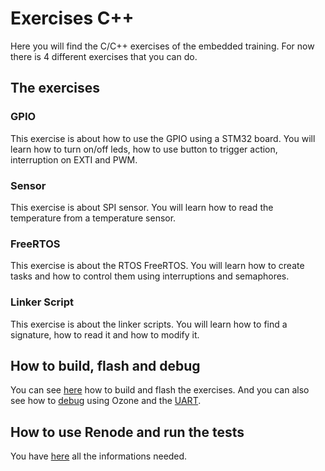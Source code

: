 # Exercises C++

Here you will find the C/C++ exercises of the embedded training.
For now there is 4 different exercises that you can do.

## The exercises

### GPIO

This exercise is about how to use the GPIO using a STM32 board.
You will learn how to turn on/off leds, how to use button to trigger action, interruption on EXTI and PWM.

### Sensor

This exercise is about SPI sensor.
You will learn how to read the temperature from a temperature sensor.

### FreeRTOS

This exercise is about the RTOS FreeRTOS.
You will learn how to create tasks and how to control them using interruptions and semaphores.

### Linker Script

This exercise is about the linker scripts.
You will learn how to find a signature, how to read it and how to modify it.

## How to build, flash and debug

You can see [here](../Docs/C%2B%2B_configuration.md) how to build and flash the exercises.
And you can also see how to [debug](../Docs/use_ozone.md) using Ozone and the [UART](../Docs/debug_with_uart.md).

## How to use Renode and run the tests

You have [here](../Docs/use_renode_robotframework.md) all the informations needed.
